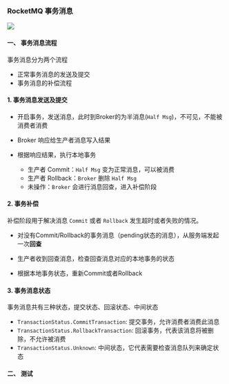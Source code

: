 ###  RocketMQ 事务消息
![](https://fgq233.github.io/imgs/mq/rocketMQ6.png)

#### 一、 事务消息流程
事务消息分为两个流程
* 正常事务消息的发送及提交
* 事务消息的补偿流程


#### 1. 事务消息发送及提交
* 开启事务，发送消息，此时到Broker的为半消息(`Half Msg`)，不可见，不能被消费者消费

* Broker 响应给生产者消息写入结果

* 根据响应结果，执行本地事务
  * 生产者 Commit：`Half Msg` 变为正常消息，可以被消费
  * 生产者 Rollback：`Broker` 删除 `Half Msg`
  * 未操作：`Broker` 会进行消息回查，进入补偿阶段


#### 2. 事务补偿
补偿阶段用于解决消息 `Commit` 或者 `Rollback` 发生超时或者失败的情况。

* 对没有Commit/Rollback的事务消息（pending状态的消息），从服务端发起一次**回查**

* 生产者收到回查消息，检查回查消息对应的本地事务的状态

* 根据本地事务状态，重新Commit或者Rollback



#### 3. 事务消息状态
事务消息共有三种状态，提交状态、回滚状态、中间状态
* `TransactionStatus.CommitTransaction`: 提交事务，允许消费者消费此消息
* `TransactionStatus.RollbackTransaction`: 回滚事务，代表该消息将被删除，不允许被消费
* `TransactionStatus.Unknown`: 中间状态，它代表需要检查消息队列来确定状态


#### 二、 测试
